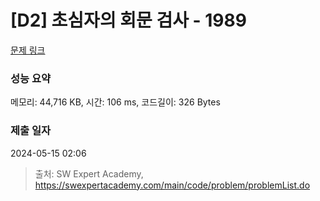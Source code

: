 # [D2] 초심자의 회문 검사 - 1989 

[문제 링크](https://swexpertacademy.com/main/code/problem/problemDetail.do?contestProbId=AV5PyTLqAf4DFAUq) 

### 성능 요약

메모리: 44,716 KB, 시간: 106 ms, 코드길이: 326 Bytes

### 제출 일자

2024-05-15 02:06



> 출처: SW Expert Academy, https://swexpertacademy.com/main/code/problem/problemList.do